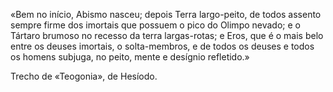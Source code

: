 «Bem no início, Abismo nasceu; depois Terra largo-peito, de todos assento sempre firme dos imortais
que possuem o pico do Olimpo nevado; e o Tártaro brumoso no recesso da terra largas-rotas; e Eros, que é o mais belo entre os deuses imortais, o solta-membros, e de todos os deuses e todos os homens subjuga, no peito, mente e desígnio refletido.» 

Trecho de «Teogonia», de Hesíodo.
